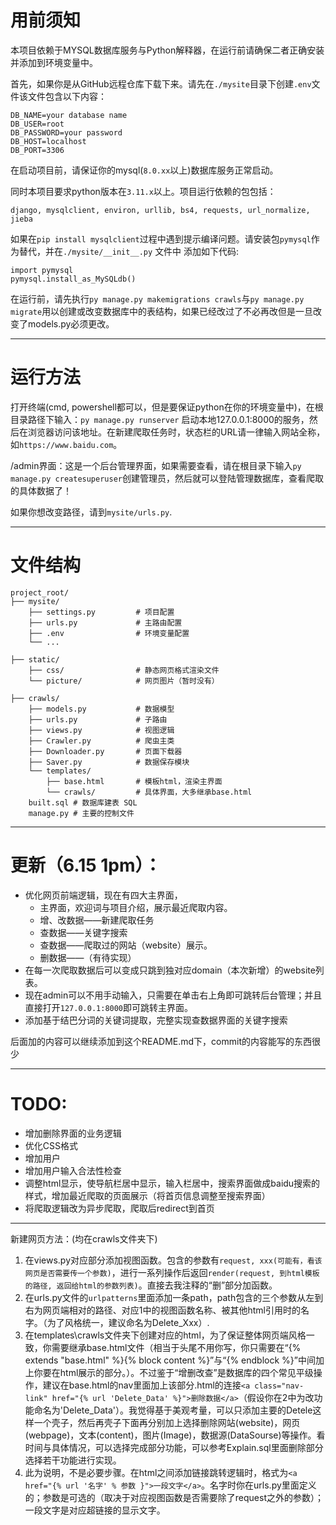 # 用前须知
本项目依赖于MYSQL数据库服务与Python解释器，在运行前请确保二者正确安装并添加到环境变量中。

首先，如果你是从GitHub远程仓库下载下来。请先在`./mysite`目录下创建`.env`文件该文件包含以下内容：
```
DB_NAME=your database name
DB_USER=root
DB_PASSWORD=your password
DB_HOST=localhost
DB_PORT=3306
```
在启动项目前，请保证你的mysql(`8.0.xx`以上)数据库服务正常启动。

同时本项目要求python版本在`3.11.x`以上。项目运行依赖的包包括：
```
django, mysqlclient, environ, urllib, bs4, requests, url_normalize, jieba
```
如果在`pip install mysqlclient`过程中遇到提示编译问题。请安装包`pymysql`作为替代，并在`./mysite/__init__.py` 文件中
添加如下代码:
```
import pymysql
pymysql.install_as_MySQLdb()
```

在运行前，请先执行`py manage.py makemigrations crawls`与`py manage.py migrate`用以创建或改变数据库中的表结构，如果已经改过了不必再改但是一旦改变了models.py必须更改。

---

# 运行方法
打开终端(cmd, powershell都可以，但是要保证python在你的环境变量中)，在根目录路径下输入：`py manage.py runserver` 启动本地127.0.0.1:8000的服务，然后在浏览器访问该地址。在新建爬取任务时，状态栏的URL请一律输入网站全称，如`https://www.baidu.com`。

/admin界面：这是一个后台管理界面，如果需要查看，请在根目录下输入`py manage.py createsuperuser`创建管理员，然后就可以登陆管理数据库，查看爬取的具体数据了！

如果你想改变路径，请到`mysite/urls.py`.

---

# 文件结构
```
project_root/
├── mysite/
    ├── settings.py         # 项目配置
    ├── urls.py             # 主路由配置
    ├── .env                # 环境变量配置
    └── ...

├── static/
    ├── css/                # 静态网页格式渲染文件
    └── picture/            # 网页图片（暂时没有）

├── crawls/
    ├── models.py           # 数据模型
    ├── urls.py             # 子路由
    ├── views.py            # 视图逻辑
    ├── Crawler.py          # 爬虫主类
    ├── Downloader.py       # 页面下载器
    ├── Saver.py            # 数据保存模块
    └── templates/
        ├── base.html       # 模板html，渲染主界面
        └── crawls/         # 具体界面，大多继承base.html
    built.sql # 数据库建表 SQL
    manage.py # 主要的控制文件
```
---

# 更新（6.15 1pm）：
- 优化网页前端逻辑，现在有四大主界面，
    - 主界面，欢迎词与项目介绍，展示最近爬取内容。
    - 增、改数据——新建爬取任务
    - 查数据——关键字搜索
    - 查数据——爬取过的网站（website）展示。
    - 删数据——（有待实现）
- 在每一次爬取数据后可以变成只跳到独对应domain（本次新增）的website列表。
- 现在admin可以不用手动输入，只需要在单击右上角即可跳转后台管理；并且直接打开`127.0.0.1:8000`即可跳转主界面。
- 添加基于结巴分词的关键词提取，完整实现查数据界面的关键字搜索

后面加的内容可以继续添加到这个README.md下，commit的内容能写的东西很少

---

# TODO: 
- 增加删除界面的业务逻辑
- 优化CSS格式
- 增加用户
- 增加用户输入合法性检查
- 调整html显示，使导航栏居中显示，输入栏居中，搜索界面做成baidu搜索的样式，增加最近爬取的页面展示（将首页信息调整至搜索界面）
- 将爬取逻辑改为异步爬取，爬取后redirect到首页

---

新建网页方法：(均在crawls文件夹下)
1. 在views.py对应部分添加视图函数。包含的参数有`request, xxx(可能有，看该网页是否需要传一个参数)`，进行一系列操作后返回`render(request, 到html模板的路径, 返回给html的参数列表)`。直接去我注释的“删”部分加函数。
2. 在urls.py文件的`urlpatterns`里面添加一条path，path包含的三个参数从左到右为网页端相对的路径、对应1中的视图函数名称、被其他html引用时的名字。（为了风格统一，建议命名为Delete_Xxx）.
3. 在templates\crawls文件夹下创建对应的html，为了保证整体网页端风格一致，你需要继承base.html文件（相当于头尾不用你写，你只需要在“{% extends "base.html" %}{% block content %}”与“{% endblock %}”中间加上你要在html展示的部分。）。不过鉴于“增删改查”是数据库的四个常见平级操作，建议在base.html的nav里面加上该部分.html的连接`<a class="nav-link" href="{% url 'Delete_Data' %}">删除数据</a>`（假设你在2中为改功能命名为'Delete_Data'）。我觉得基于美观考量，可以只添加主要的Detele这样一个壳子，然后再壳子下面再分别加上选择删除网站(website)，网页(webpage)，文本(content)，图片(Image)，数据源(DataSourse)等操作。看时间与具体情况，可以选择完成部分功能，可以参考Explain.sql里面删除部分选择若干功能进行实现。
4. 此为说明，不是必要步骤。在html之间添加链接跳转逻辑时，格式为`<a href="{% url '名字' % 参数 }">一段文字</a>`。名字时你在urls.py里面定义的；参数是可选的（取决于对应视图函数是否需要除了request之外的参数）；一段文字是对应超链接的显示文字。